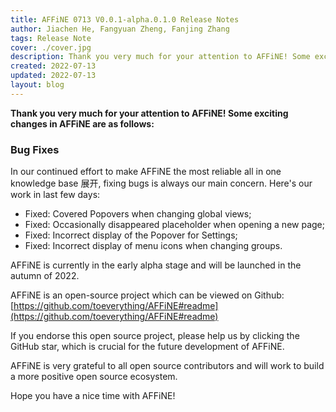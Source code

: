 ```yaml
---
title: AFFiNE 0713 V0.0.1-alpha.0.1.0 Release Notes
author: Jiachen He, Fangyuan Zheng, Fanjing Zhang
tags: Release Note
cover: ./cover.jpg
description: Thank you very much for your attention to AFFiNE! Some exciting changes in AFFiNE are as follows
created: 2022-07-13
updated: 2022-07-13
layout: blog
---
```


**Thank you very much for your attention to AFFiNE! Some exciting changes in AFFiNE are as follows:**

### **Bug Fixes**

In our continued effort to make AFFiNE the most reliable all in one knowledge base 展开, fixing bugs is always our main concern. Here's our work in last few days:

- Fixed: Covered Popovers when changing global views;
- Fixed: Occasionally disappeared placeholder when opening a new page;
- Fixed: Incorrect display of the Popover for Settings;
- Fixed: Incorrect display of menu icons when changing groups.

AFFiNE is currently in the early alpha stage and will be launched in the autumn of 2022.

AFFiNE is an open-source project which can be viewed on Github: [https://github.com/toeverything/AFFiNE#readme](https://github.com/toeverything/AFFiNE#readme)

If you endorse this open source project, please help us by clicking the GitHub star, which is crucial for the future development of AFFiNE.

AFFiNE is very grateful to all open source contributors and will work to build a more positive open source ecosystem.



Hope you have a nice time with AFFiNE!

